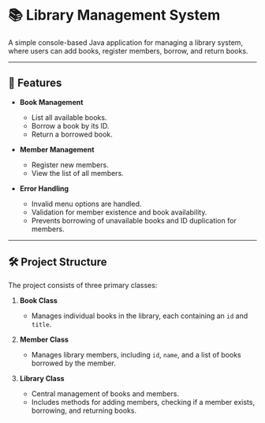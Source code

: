 # 📚 Library Management System

A simple console-based Java application for managing a library system, where users can add books, register members, borrow, and return books.

---

## 🚀 Features

- **Book Management**
  - List all available books.
  - Borrow a book by its ID.
  - Return a borrowed book.

- **Member Management**
  - Register new members.
  - View the list of all members.

- **Error Handling**
  - Invalid menu options are handled.
  - Validation for member existence and book availability.
  - Prevents borrowing of unavailable books and ID duplication for members.

---

## 🛠️ Project Structure

The project consists of three primary classes:

1. **Book Class**
   - Manages individual books in the library, each containing an `id` and `title`.

2. **Member Class**
   - Manages library members, including `id`, `name`, and a list of books borrowed by the member.

3. **Library Class**
   - Central management of books and members.
   - Includes methods for adding members, checking if a member exists, borrowing, and returning books.


